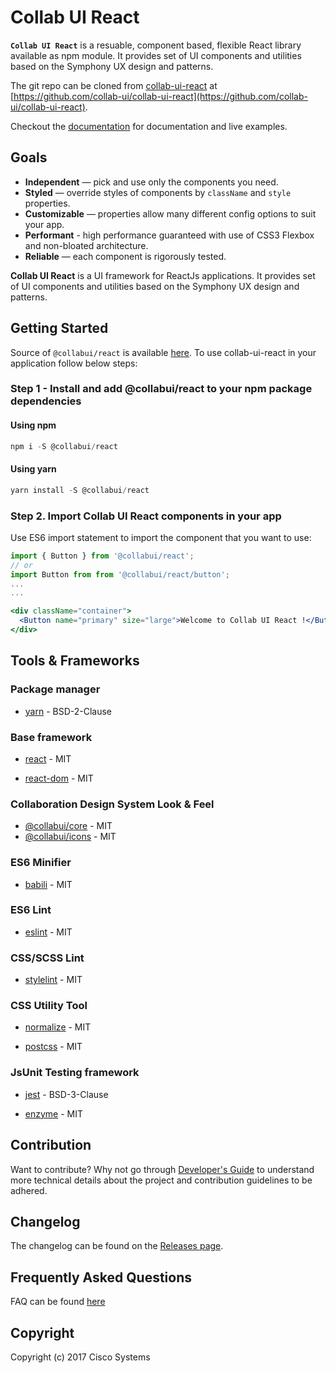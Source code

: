 # Collab UI React
**`Collab UI React`** is a resuable, component based, flexible React library available as
npm module. It provides set of UI components and utilities based on the Symphony UX design and patterns.

The git repo can be cloned from [collab-ui-react](https://github.com/collab-ui/collab-ui-react) at [https://github.com/collab-ui/collab-ui-react](https://github.com/collab-ui/collab-ui-react).

Checkout the [documentation](http://react.collab-ui.com/) for documentation and live examples.

## Goals
* **Independent** — pick and use only the components you need.
* **Styled** — override styles of components by `className` and `style` properties.
* **Customizable** — properties allow many different config options to suit your app.
* **Performant** - high performance guaranteed with use of CSS3 Flexbox and non-bloated architecture.
* **Reliable** — each component is rigorously tested.

**Collab UI React** is a UI framework for ReactJs applications. It provides set of UI components and utilities based on the Symphony UX design and patterns.

## Getting Started

Source of `@collabui/react` is available [here](https://github.com/collab-ui/collab-ui-react).
To use collab-ui-react in your application follow below steps:

### Step 1 - Install and add @collabui/react to your npm package dependencies

#### Using npm

```js
npm i -S @collabui/react
```

#### Using yarn

```js
yarn install -S @collabui/react
```

### Step 2. Import Collab UI React components in your app

Use ES6 import statement to import the component that you want to use:

```jsx
import { Button } from '@collabui/react';
// or
import Button from from '@collabui/react/button';
...
...

<div className="container">
  <Button name="primary" size="large">Welcome to Collab UI React !</Button>
</div>
```

## Tools & Frameworks

### Package manager

* [yarn](https://github.com/yarnpkg/yarn) - BSD-2-Clause

### Base framework

* [react](https://github.com/facebook/react) - MIT

* [react-dom](https://github.com/facebook/react) - MIT

### Collaboration Design System Look & Feel

* [@collabui/core](https://github.com/collab-ui/collab-ui-core) - MIT
* [@collabui/icons](https://github.com/collab-ui/collab-ui-icons) - MIT

### ES6 Minifier

* [babili](https://github.com/babel/babili) - MIT

### ES6 Lint

* [eslint](https://github.com/eslint/eslint) - MIT

### CSS/SCSS Lint

* [stylelint](https://github.com/stylelint/stylelint) - MIT

### CSS Utility Tool

* [normalize](https://github.com/necolas/normalize.css) - MIT

* [postcss](https://github.com/postcss/postcss) - MIT

### JsUnit Testing framework

* [jest](https://github.com/facebook/jest) - BSD-3-Clause

* [enzyme](https://github.com/airbnb/enzyme) - MIT


## Contribution

Want to contribute? Why not go through [Developer's Guide](./GETTING_STARTED.md) to understand more technical details about the project and contribution guidelines to be adhered.

## Changelog

The changelog can be found on the [Releases page](https://github.com/collab-ui/collab-ui-react/releases).

## Frequently Asked Questions

FAQ can be found [here](./docs/Faq.md)

## Copyright

Copyright (c) 2017 Cisco Systems
